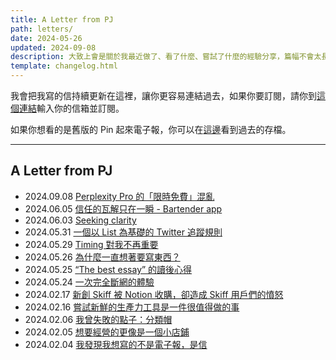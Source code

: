 ```yaml
---
title: A Letter from PJ
path: letters/
date: 2024-05-26
updated: 2024-09-08
description: 大致上會是關於我最近做了、看了什麼、嘗試了什麼的經驗分享，篇幅不會太長，大概就像一篇短篇幅的臉書或 Twitter 貼文這樣。發文的時間與頻率不會固定，你可以想成有個朋友有事沒事就會傳個訊息給你，跟你分享他最近看了什麼或體驗了什麼東西。
template: changelog.html
---
```


我會把我寫的信持續更新在這裡，讓你更容易連結過去，如果你要訂閱，請你到[這個連結](https://world.hey.com/mimir)輸入你的信箱並訂閱。

如果你想看的是舊版的 Pin 起來電子報，你可以在[這邊](/newsletters)看到過去的存檔。

---

## A Letter from PJ

- 2024.09.08 [Perplexity Pro 的「限時免費」混亂](https://world.hey.com/mimir/a-letter-from-pj-perplexity-pro-6f5684a7)
- 2024.06.05 [信任的瓦解只在一瞬 - Bartender app](https://world.hey.com/mimir/a-letter-from-pj-bartender-app-7abad4bf)
- 2024.06.03 [Seeking clarity](https://world.hey.com/mimir/a-letter-from-pj-seeking-clarity-2143c7d5)
- 2024.05.31 [一個以 List 為基礎的 Twitter 追蹤規則](https://world.hey.com/mimir/a-letter-from-pj-list-twitter-777ae916)
- 2024.05.29 [Timing 對我不再重要](https://world.hey.com/mimir/a-letter-from-pj-timing-e2f053aa)
- 2024.05.26 [為什麼一直想著要寫東西？](https://world.hey.com/mimir/a-letter-from-pj-bdf95d36)
- 2024.05.25 [“The best essay” 的讀後心得](https://world.hey.com/mimir/a-letter-from-pj-the-best-essay-ed2ab313)
- 2024.05.24 [一次完全斷網的體驗](https://world.hey.com/mimir/a-letter-from-pj-8e254a4c)
- 2024.02.17 [新創 Skiff 被 Notion 收購，卻造成 Skiff 用戶們的憤怒](https://world.hey.com/mimir/a-letter-from-pj-skiff-notion-skiff-4f075074)
- 2024.02.16 [嘗試新鮮的生產力工具是一件很值得做的事](https://world.hey.com/mimir/a-letter-from-pj-c7ec139a)
- 2024.02.06 [我曾失敗的點子：分類帽](https://world.hey.com/mimir/a-letter-from-pj-e91db7eb)
- 2024.02.05 [想要經營的更像是一個小店鋪](https://world.hey.com/mimir/a-letter-from-pj-bb667bf7)
- 2024.02.04 [我發現我想寫的不是電子報，是信](https://world.hey.com/mimir/a-letter-from-pj-9652abe2)